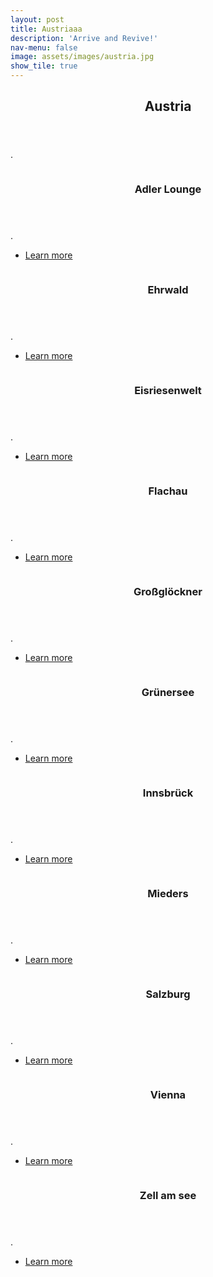 ```yaml
---
layout: post
title: Austriaaa
description: 'Arrive and Revive!'
nav-menu: false
image: assets/images/austria.jpg
show_tile: true
---
```


<!-- Main -->
<div id="main">

<!-- One -->
<section id="one">
	<div class="inner">
		<header class="major">
			<h2>Austria</h2>
		</header>
		<p>.</p>
	</div>
</section>

<!-- Two -->
<section id="two" class="spotlights">
	<section>
		<a href="austria1.html" class="image">
			<img src="assets/images/adlerlounge.jpg" alt="" data-position="center center" />
		</a>
		<div class="content">
			<div class="inner">
				<header class="major">
					<h3>Adler Lounge</h3>
				</header>
				<p>.</p>
				<ul class="actions">
					<li><a href="austria1.html" class="button">Learn more</a></li>
				</ul>
			</div>
		</div>
	</section>
	<section>
		<a href="belgium.html" class="image">
			<img src="assets/images/ehrwald.jpg" alt="" data-position="top center" />
		</a>
		<div class="content">
			<div class="inner">
				<header class="major">
					<h3>Ehrwald</h3>
				</header>
				<p>.</p>
				<ul class="actions">
					<li><a href="belgium.html" class="button">Learn more</a></li>
				</ul>
			</div>
		</div>
	</section>
	<section>
		<a href="belgium.html" class="image">
			<img src="assets/images/eisriesenwelt.jpg" alt="" data-position="25% 25%" />
		</a>
		<div class="content">
			<div class="inner">
				<header class="major">
					<h3>Eisriesenwelt</h3>
				</header>
				<p>.</p>
				<ul class="actions">
					<li><a href="belgium.html" class="button">Learn more</a></li>
				</ul>
			</div>
		</div>
	</section>
	<section>
		<a href="belgium.html" class="image">
			<img src="assets/images/flachau.jpg" alt="" data-position="top center" />
		</a>
		<div class="content">
			<div class="inner">
				<header class="major">
					<h3>Flachau</h3>
				</header>
				<p>.</p>
				<ul class="actions">
					<li><a href="belgium.html" class="button">Learn more</a></li>
				</ul>
			</div>
		</div>
	</section>
	<section>
		<a href="belgium.html" class="image">
			<img src="assets/images/großglöckner.jpg" alt="" data-position="25% 25%" />
		</a>
		<div class="content">
			<div class="inner">
				<header class="major">
					<h3>Großglöckner</h3>
				</header>
				<p>.</p>
				<ul class="actions">
					<li><a href="belgium.html" class="button">Learn more</a></li>
				</ul>
			</div>
		</div>
	</section>
	<section>
		<a href="belgium.html" class="image">
			<img src="assets/images/innsbrück.jpg" alt="" data-position="top center" />
		</a>
		<div class="content">
			<div class="inner">
				<header class="major">
					<h3>Grünersee</h3>
				</header>
				<p>.</p>
				<ul class="actions">
					<li><a href="belgium.html" class="button">Learn more</a></li>
				</ul>
			</div>
		</div>
	</section>
	<section>
		<a href="belgium.html" class="image">
			<img src="assets/images/innsbrück.jpg" alt="" data-position="25% 25%" />
		</a>
		<div class="content">
			<div class="inner">
				<header class="major">
					<h3>Innsbrück</h3>
				</header>
				<p>.</p>
				<ul class="actions">
					<li><a href="belgium.html" class="button">Learn more</a></li>
				</ul>
			</div>
		</div>
	</section>
	<section>
		<a href="belgium.html" class="image">
			<img src="assets/images/mieders.jpg" alt="" data-position="top center" />
		</a>
		<div class="content">
			<div class="inner">
				<header class="major">
					<h3>Mieders</h3>
				</header>
				<p>.</p>
				<ul class="actions">
					<li><a href="belgium.html" class="button">Learn more</a></li>
				</ul>
			</div>
		</div>
	</section>
	<section>
		<a href="belgium.html" class="image">
			<img src="assets/images/salzburg.jpg" alt="" data-position="25% 25%" />
		</a>
		<div class="content">
			<div class="inner">
				<header class="major">
					<h3>Salzburg</h3>
				</header>
				<p>.</p>
				<ul class="actions">
					<li><a href="belgium.html" class="button">Learn more</a></li>
				</ul>
			</div>
		</div>
	</section>
	<section>
		<a href="belgium.html" class="image">
			<img src="assets/images/salzburg.jpg" alt="" data-position="top center" />
		</a>
		<div class="content">
			<div class="inner">
				<header class="major">
					<h3>Vienna</h3>
				</header>
				<p>.</p>
				<ul class="actions">
					<li><a href="belgium.html" class="button">Learn more</a></li>
				</ul>
			</div>
		</div>
	</section>
	<section>
		<a href="belgium.html" class="image">
			<img src="assets/images/salzburg.jpg" alt="" data-position="25% 25%" />
		</a>
		<div class="content">
			<div class="inner">
				<header class="major">
					<h3>Zell am see</h3>
				</header>
				<p>.</p>
				<ul class="actions">
					<li><a href="belgium.html" class="button">Learn more</a></li>
				</ul>
			</div>
		</div>
	</section>
</section>
</div>
